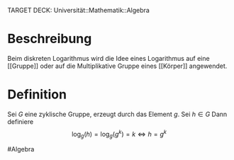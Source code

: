 TARGET DECK: Universität::Mathematik::Algebra

# Beschreibung
Beim diskreten Logarithmus wird die Idee eines Logarithmus auf eine [[Gruppe]] oder auf die Multiplikative Gruppe eines [[Körper]] angewendet.

# Definition
Sei $G$ eine zyklische Gruppe, erzeugt durch das Element $g$. Sei $h\in G$
Dann definiere
$$\log_g(h) = \log_g(g^k) = k \iff h = g^k$$




$\newcommand{\Q}{\mathbb Q}$
$\newcommand{\R}{\mathbb R}$
$\newcommand{\C}{\mathbb C}$
$\newcommand{\F}{\mathbb F}$
$\newcommand{\Z}{\mathbb Z}$
$\newcommand{\N}{\mathbb N}$
$\newcommand{\a}{\alpha}$

#Algebra 


